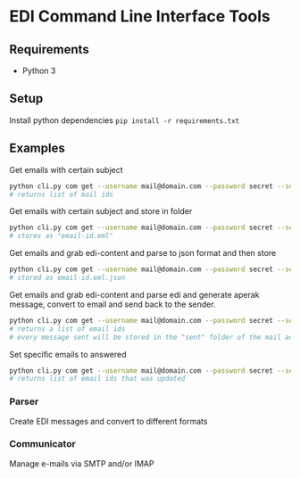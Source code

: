 # EDI Command Line Interface Tools

## Requirements
- Python 3

## Setup
Install python dependencies
```pip install -r requirements.txt```

## Examples

Get emails with certain subject
```bash
python cli.py com get --username mail@domain.com --password secret --server imap.domain.com --imap-search-query "SUBJECT UTILTS NOT (SUBJECT spam)"
# returns list of mail ids
```

Get emails with certain subject and store in folder
```bash
python cli.py com get --username mail@domain.com --password secret --server imap.domain.com --imap-search-query "SUBJECT UTILTS NOT (SUBJECT spam)" --output-dir "./saved-emails"
# stores as "email-id.eml"
```

Get emails and grab edi-content and parse to json format and then store
```bash
python cli.py com get --username mail@domain.com --password secret --server imap.domain.com --imap-search-query "SUBJECT UTILTS NOT (SUBJECT spam)" --output-dir "./saved-emails" && python cli.py parse --from mail --to json --output-dir "./edi-messages-json" --input-dir "./saved-emails"
# stored as email-id.eml.json
```

Get emails and grab edi-content and parse edi and generate aperak message, convert to email and send back to the sender.
```bash
python cli.py com get --username mail@domain.com --password secret --server imap.domain.com --imap-search-query "SUBJECT UTILTS NOT (SUBJECT spam)" --output-dir "./saved-emails" && python cli.py parse --from mail --to email --aperak --output-dir "./edi-aperak-mails" --input-dir "./saved-emails" && python cli.py com send --username mail@domain.com --password secret --server smtp.domain.com --input-dir "./edi-aperak-mails"
# returns a list of email ids
# every message sent will be stored in the "sent" folder of the mail account.
```

Set specific emails to answered
```bash
python cli.py com get --username mail@domain.com --password secret --server imap.domain.com --imap-search-query "BEFORE 14-Apr-2019" --imap-store-query \"+FLAGS\" "\\Answered \\Seen"
# returns list of email ids that was updated
```

### Parser
Create EDI messages and convert to different formats


### Communicator
Manage e-mails via SMTP and/or IMAP